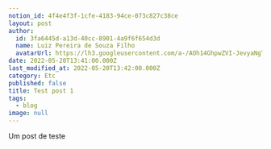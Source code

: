 ```yaml
---
notion_id: 4f4e4f3f-1cfe-4183-94ce-073c827c38ce
layout: post
author:
  id: 3fa6445d-a13d-40cc-8901-4a9f6f654d3d
  name: Luiz Pereira de Souza Filho
  avatarUrl: https://lh3.googleusercontent.com/a-/AOh14GhpwZVI-JevyaNgTdlrOT6YN20cI6V9Kxtq38Ij8AQ=s100
date: 2022-05-20T13:41:00.000Z
last_modified_at: 2022-05-20T13:42:00.000Z
category: Etc
published: false
title: Test post 1
tags:
  - blog
image: null
---
```


Um post de teste


